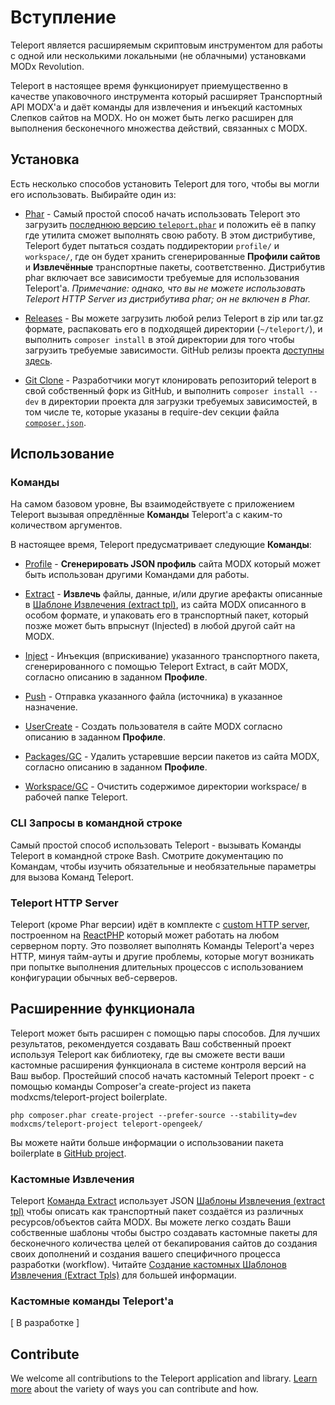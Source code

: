 # Вступление

Teleport является расширяемым скриптовым инструментом для работы с одной или несколькими локальными (не облачными) установками MODx Revolution.

Teleport в настоящее время функционирует приемущественно в качестве упаковочного инструмента который расширяет Транспортный API MODX'а и даёт команды для извлечения и инъекций кастомных Слепков сайтов на MODX. Но он может быть легко расширен для выполнения бесконечного множества действий, связанных с MODX.

## Установка

Есть несколько способов установить Teleport для того, чтобы вы могли его использовать. Выбирайте один из:

* [Phar][8] - Самый простой способ начать использовать Teleport это загрузить [последнюю версию `teleport.phar`][11] и положить её в папку где утилита сможет выполнять свою работу. В этом дистрибутиве, Teleport будет пытаться создать поддиректории `profile/` и `workspace/`, где он будет хранить сгенерированные **Профили сайтов** и **Извлечённые** транспортные пакеты, соответственно. Дистрибутив phar включает все зависимости требуемые для использования Teleport'а.
  _Примечание: однако, что вы не можете использовать Teleport HTTP Server из дистрибутива phar; он не включен в Phar._

* [Releases][9] - Вы можете загрузить любой релиз Teleport в zip или tar.gz формате, распаковать его в подходящей директории (`~/teleport/`), и выполнить `composer install` в этой директории для того чтобы загрузить требуемые зависимости. GitHub релизы проекта [доступны здесь](https://github.com/modxcms/teleport/releases).

* [Git Clone][10] - Разработчики могут клонировать репозиторий teleport в свой собственный форк из GitHub, и выполнить `composer install --dev` в директории проекта для загрузки требуемых зависимостей, в том числе те, которые указаны в require-dev секции файла [`composer.json`](https://github.com/modxcms/teleport/blob/master/composer.json).

## Использование

### Команды

На самом базовом уровне, Вы взаимодействуете с приложением Teleport вызывая опредлённые **Команды** Teleport'а с каким-то количеством аргументов.

В настоящее время, Teleport предусматривает следующие **Команды**:

* [Profile][1] - **Сгенерировать JSON профиль** сайта MODX который может быть использован другими Командами для работы.

* [Extract][2] - **Извлечь** файлы, данные, и/или другие арефакты описанные в [Шаблоне Извлечения (extract tpl)](https://github.com/modxcms/teleport/blob/master/doc/use/extract/tpl.md), из сайта MODX описанного в особом формате, и упаковать его в транспортный пакет, который позже может быть впрыснут (Injected) в любой другой сайт на MODX.

* [Inject][3] - Инъекция (вприскивание) указанного транспортного пакета, сгенерированного с помощью Teleport Extract, в сайт MODX, согласно описанию в заданном **Профиле**.

* [Push][4] - Отправка указанного файла (источника) в указанное назначение.

* [UserCreate][5] - Создать пользователя в сайте MODX согласно описанию в заданном **Профиле**.

* [Packages/GC][6] - Удалить устаревшие версии пакетов из сайта MODX, согласно описанию в заданном **Профиле**.

* [Workspace/GC][7] - Очистить содержимое директории workspace/ в рабочей папке Teleport.

### CLI Запросы в командной строке

Самый простой способ использовать Teleport - вызывать Команды Teleport в командной строке Bash. Смотрите документацию по Командам, чтобы изучить обязательные и необязательные параметры для вызова Команд Teleport.

### Teleport HTTP Server

Teleport (кроме Phar версии) идёт в комплекте с [custom HTTP server](https://github.com/modxcms/teleport/blob/master/doc/use/server.md), построенном на [ReactPHP](http://reactphp.org/) который может работать на любом серверном порту. Это позволяет выполнять Команды Teleport'а через HTTP, минуя тайм-ауты и другие проблемы, которые могут возникать при попытке выполнения длительных процессов с использованием конфигурации обычных веб-серверов.

## Расширенние функционала

Teleport может быть расширен с помощью пары способов. Для лучших результатов, рекомендуется создавать Ваш собственный проект используя Teleport как библиотеку, где вы сможете вести ваши кастомные расширения функционала в системе контроля версий на Ваш выбор.
Простейший способ начать кастомный Teleport проект - с помощью команды Composer'а create-project из пакета modxcms/teleport-project boilerplate.

```shell
php composer.phar create-project --prefer-source --stability=dev modxcms/teleport-project teleport-opengeek/
```

Вы можете найти больше информации о использовании пакета boilerplate в [GitHub project](https://github.com/modxcms/teleport-project "Teleport boilerplate project").

### Кастомные Извлечения

Teleport [Команда Extract](https://github.com/modxcms/teleport/blob/master/doc/use/extract.md) использует JSON [Шаблоны Извлечения (extract tpl)](https://github.com/modxcms/teleport/blob/master/doc/use/extract/tpl.md) чтобы описать как транспортный пакет создаётся из различных ресурсов/объектов сайта MODX. Вы можете легко создать Ваши собственные шаблоны чтобы быстро создавать кастомные пакеты для бесконечного количества целей от бекапирования сайтов до создания своих дополнений и создания вашего специфичного процесса разработки (workflow). Читайте [Создание кастомных Шаблонов Извлечения (Extract Tpls)](https://github.com/modxcms/teleport/blob/master/doc/extend/custom-extract-tpls.md) для большей информации.

### Кастомные команды Teleport'а

[ В разработке ]


## Contribute

We welcome all contributions to the Teleport application and library. [Learn more][12] about the variety of ways you can contribute and how.


[1]: https://github.com/modxcms/teleport/blob/master/doc/use/profile.md
[2]: https://github.com/modxcms/teleport/blob/master/doc/use/extract.md
[3]: https://github.com/modxcms/teleport/blob/master/doc/use/inject.md
[4]: https://github.com/modxcms/teleport/blob/master/doc/use/push.md
[5]: https://github.com/modxcms/teleport/blob/master/doc/use/user-create.md
[6]: https://github.com/modxcms/teleport/blob/master/doc/use/packages/gc.md
[7]: https://github.com/modxcms/teleport/blob/master/doc/use/workspace/gc.md
[8]: https://github.com/modxcms/teleport/tree/master/doc/doc/install/phar.md
[9]: https://github.com/modxcms/teleport/tree/master/doc/install/releases.md
[10]: https://github.com/modxcms/teleport/tree/master/doc/install/git-clone.md
[11]: http://modx.s3.amazonaws.com/releases/teleport/teleport.phar
[12]: https://github.com/modxcms/teleport/blob/master/doc/contribute.md
